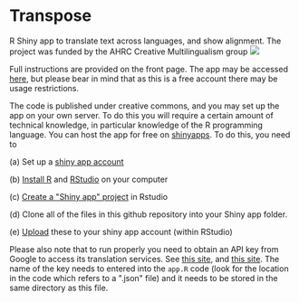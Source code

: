 # Transpose

R Shiny app to translate text across languages, and show alignment. The project was funded by the AHRC Creative Multilingualism group ![](https://www.eurolitnetwork.com/wp-content/uploads/2018/07/creative-multilingualism-logo.jpg)

Full instructions are provided on the front page. The app may be accessed [here](https://nickriches.shinyapps.io/transpose_shiny/), but please bear in mind that as this is a free account there may be usage restrictions.

The code is published under creative commons, and you may set up the app on your own server. To do this you will require a certain amount of technical knowledge, in particular knowledge of the R programming language. You can host the app for free on [shinyapps](https://rstudio.com/products/shinyapps/). To do this, you need to

(a) Set up a [shiny app account](https://rstudio.com/products/shinyapps/)

(b) [Install R](https://www.r-project.org/) and [RStudio](https://rstudio.com/products/rstudio/download/) on your computer

(c) [Create a "Shiny app" project](https://shiny.rstudio.com/tutorial/) in Rstudio

(d) Clone all of the files in this github repository into your Shiny app folder.

(e) [Upload](https://shiny.rstudio.com/deploy/) these to your shiny app account (within RStudio)

Please also note that to run properly you need to obtain an API key from Google to access its translation services. See [this site](https://developers.google.com/maps/documentation/embed/get-api-key), and [this site](https://blog.weglot.com/google-translate-api-key/). The name of the key needs to entered into the `app.R` code (look for the location in the code which refers to a ".json" file) and it needs to be stored in the same directory as this file.
